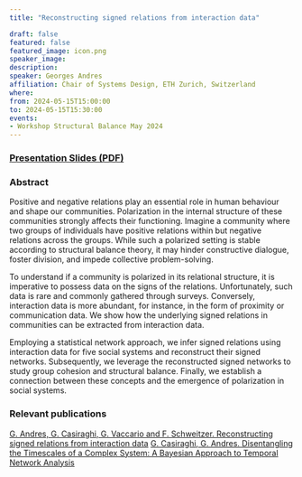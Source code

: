 ```yaml
---
title: "Reconstructing signed relations from interaction data"

draft: false
featured: false
featured_image: icon.png
speaker_image:
description:
speaker: Georges Andres
affiliation: Chair of Systems Design, ETH Zurich, Switzerland
where:
from: 2024-05-15T15:00:00
to: 2024-05-15T15:30:00
events:
- Workshop Structural Balance May 2024
---
```


### [Presentation Slides (PDF)](Presentation-Andres.pdf)

### Abstract

Positive and negative relations play an essential role in human behaviour and shape our communities.
Polarization in the internal structure of these communities strongly affects their functioning.
Imagine a community where two groups of individuals have positive relations within but negative relations across the groups.
While such a polarized setting is stable according to structural balance theory, it may hinder constructive dialogue, foster division, and impede collective problem-solving.

To understand if a community is polarized in its relational structure, it is imperative to possess data on the signs of the relations.
Unfortunately, such data is rare and commonly gathered through surveys.
Conversely, interaction data is more abundant, for instance, in the form of proximity or communication data.
We show how the underlying signed relations in communities can be extracted from interaction data.

Employing a statistical network approach, we infer signed relations using interaction data for five social systems and reconstruct their signed networks.
Subsequently, we leverage the reconstructed signed networks to study group cohesion and structural balance.
Finally, we establish a connection between these concepts and the emergence of polarization in social systems.

### Relevant publications

[G. Andres, G. Casiraghi, G. Vaccario and F. Schweitzer. Reconstructing signed relations from interaction data](andres_extract.pdf)
[G. Casiraghi, G. Andres. Disentangling the Timescales of a Complex System: A Bayesian Approach to Temporal Network Analysis](andres_timescales.pdf)
